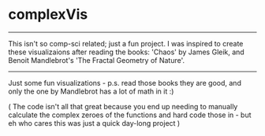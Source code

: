 # complexVis
--------
This isn't so comp-sci related; just a fun project. I was inspired to create these visualizaions after reading the books: 'Chaos' by James Gleik, and Benoit Mandlebrot's 'The Fractal Geometry of Nature'.
_______
Just some fun visualizations - p.s. read those books they are good, and only the one by Mandlebrot has a lot of math in it :)

( The code isn't all that great because you end up needing to manually calculate the complex zeroes of the functions and hard code those in - but eh who cares this was just a quick day-long project )
